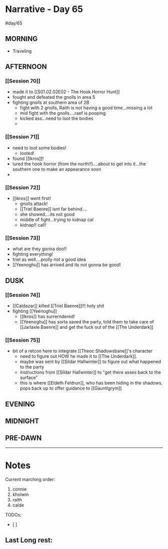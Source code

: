 # Narrative - Day 65
#day/65

## MORNING
- Traveling
## AFTERNOON
### [[Session 70]]
- made it to [[S01.02.02E02 - The Hook Horror Hunt]]
- fought and defeated the gnolls in area 5
- fighting gnolls at southern area of 2B
  - fight with 2 gnolls, Raith is not having a good time...missing a lot
  - mid fight with the gnolls....raef is pooping
  - kicked ass...need to loot the bodies
  - 
### [[Session 71]]
- need to loot some bodies!
    - looted!
 - found [[Ikros]]!
 - lured the hook horror (from the north!!)....about to get into it...the southern one to make an appearance soon
 - 
 ### [[Session 72]]
 - [[ikros]] went first!
    - gnolls attack!
    - [[Triel Baenre]] isnt far behind....
    - she showed....its not good
    - middle of fight...trying to kidnap cal
    - kidnap!! cal!!
    
### [[Session 73]]
- what are they gonna doo!!
- fighting everything!
- triel as well....prolly not a good idea
- [[Yeenoghu]] has arrived and its not gonna be good!

## DUSK
### [[Session 74]]
- [[Caldazar]] killed [[Triel Baenre]]!!! holy shit
- fighting [[Yeenoghu]]
    - [[Ikros]] has surrerndered!
    - [[Yeenoghu]] has sorta saved the party, told them to take care of [[Jarlaxle Baenre]] and get the fuck out of the [[The Underdark]]
### [[Session 75]]
- bit of a retcon here to integrate [[Theoc Shadowsbane]]'s character
    - need to figure out HOW he made it to [[The Underdark]]. 
    - maybe was sent by [[Sildar Hallwinter]] to figure out what happened to the party
    - instructions from [[Sildar Hallwinter]] to "get there asses back to the surface"
    - this is where [[Eldeth Feldrun]], who has been hiding in the shadows, pops back up to offer guidance to [[Gauntlgrym]]


## EVENING

## MIDNIGHT

## PRE-DAWN

___
# Notes
Current marching order:
1. connie
1. kholwin
1. raith
1. calde

TODOs:
- [ ] 
  
Last Long rest:
- 